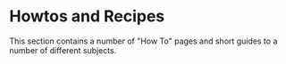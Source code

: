 Howtos and Recipes
===================

This section contains a number of "How To" pages and short guides to a number of
different subjects.

